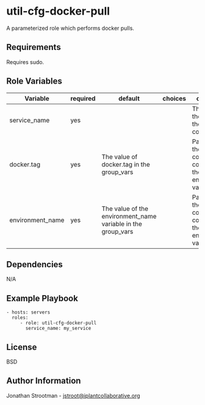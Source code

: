 util-cfg-docker-pull
====================

A parameterized role which performs docker pulls.

Requirements
------------

Requires sudo.

Role Variables
--------------

|Variable     | required | default                           | choices        | comments                                               |
|-------------|----------|-----------------------------------|----------------|--------------------------------------------------------|
| service_name |    yes   |                                   |                | The name of the service in the docker-compose.yml. |
| docker.tag  |    yes   | The value of docker.tag in the group_vars| | Passed into the docker-compose command as the DE_TAG environment variable. |
| environment_name | yes | The value of the environment_name variable in the group_vars | | Passed into the docker-compose command as the DE_ENV environment variable.|

Dependencies
------------

N/A

Example Playbook
----------------

    - hosts: servers
      roles:
         - role: util-cfg-docker-pull
           service_name: my_service

License
-------

BSD

Author Information
------------------

Jonathan Strootman - jstroot@iplantcollaborative.org

